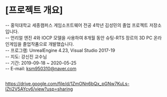 ﻿# [프로젝트 개요]
-- 홍익대학교 세종캠퍼스 게임소프트웨어 전공 4학년 김성민의 졸업 프로젝트 저장소입니다.<br>
-- 언리얼 엔진 4와 IOCP 모델을 사용하여 8개월 동안 슈팅-RTS 장르의 3D PC 온라인게임을 졸업작품으로 개발했습니다.<br>
-- 프로그램: UnrealEngine 4.23, Visual Studio 2017-19<br>
-- 지도: 강신진 교수님<br>
-- 기간: 2019-09-18 ~ 2020-05-25<br>
-- E-mail: ksm950310@naver.com<br>
<br>

https://drive.google.com/file/d/1ZmONn6bQx_pGNw7KuLs-IZtj2V5AYcv6/view?usp=sharing
